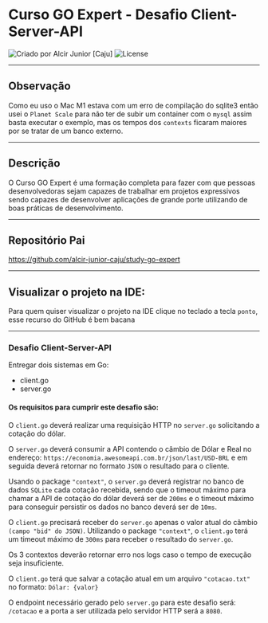 # Curso GO Expert - Desafio Client-Server-API

<div>
    <img alt="Criado por Alcir Junior [Caju]" src="https://img.shields.io/badge/criado%20por-Alcir Junior [Caju]-%23f08700">
    <img alt="License" src="https://img.shields.io/badge/license-MIT-%23f08700">
</div>

---

## Observação
Como eu uso o Mac M1 estava com um erro de compilação do sqlite3 então usei o `Planet Scale` para não ter de subir um container com o `mysql` assim basta executar o exemplo, mas os tempos dos `contexts` ficaram maiores por se tratar de um banco externo.

___
## Descrição

O Curso GO Expert é uma formação completa para fazer com que pessoas desenvolvedoras sejam capazes de trabalhar em projetos expressivos sendo capazes de desenvolver aplicações de grande porte utilizando de boas práticas de desenvolvimento.

---

## Repositório Pai
https://github.com/alcir-junior-caju/study-go-expert

---

## Visualizar o projeto na IDE:

Para quem quiser visualizar o projeto na IDE clique no teclado a tecla `ponto`, esse recurso do GitHub é bem bacana

---
### Desafio Client-Server-API
Entregar dois sistemas em Go:
- client.go
- server.go

#### Os requisitos para cumprir este desafio são:

O `client.go` deverá realizar uma requisição HTTP no `server.go` solicitando a cotação do dólar.

O `server.go` deverá consumir a API contendo o câmbio de Dólar e Real no endereço: `https://economia.awesomeapi.com.br/json/last/USD-BRL` e em seguida deverá retornar no formato `JSON` o resultado para o cliente.

Usando o package `"context"`, o `server.go` deverá registrar no banco de dados `SQLite` cada cotação recebida, sendo que o timeout máximo para chamar a API de cotação do dólar deverá ser de `200ms` e o timeout máximo para conseguir persistir os dados no banco deverá ser de `10ms`.

O `client.go` precisará receber do `server.go` apenas o valor atual do câmbio `(campo "bid" do JSON)`. Utilizando o package `"context"`, o `client.go` terá um timeout máximo de `300ms` para receber o resultado do `server.go`.

Os 3 contextos deverão retornar erro nos logs caso o tempo de execução seja insuficiente.

O `client.go` terá que salvar a cotação atual em um arquivo `"cotacao.txt"` no formato: `Dólar: {valor}`

O endpoint necessário gerado pelo `server.go` para este desafio será: `/cotacao` e a porta a ser utilizada pelo servidor HTTP será a `8080`.
